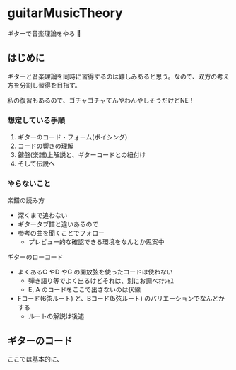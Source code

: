 # guitarMusicTheory

ギターで音楽理論をやる 😤


## はじめに

ギターと音楽理論を同時に習得するのは難しみあると思う。なので、双方の考え方を分割し習得を目指す。



私の復習もあるので、ゴチャゴチャてんやわんやしそうだけどNE！

### 想定している手順

1. ギターのコード・フォーム(ボイシング) 
1. コードの響きの理解
1. 鍵盤(楽譜)上解説と、ギターコードとの紐付け
1. そして伝説へ

### やらないこと

楽譜の読み方
  - 深くまで追わない
  - ギタータブ譜と違いあるので
  - 参考の曲を聞くことでフォロー
    - プレビュー的な確認できる環境をなんとか思案中

ギターのローコード
  - よくあるC やD やG の開放弦を使ったコードは使わない
    - 弾き語り等でよく出るけどそれは、別にお調べｵﾅｼｬｽ
    - E, A のコードをここで出さないのは伏線
  - Fコード(6弦ルート) と、Bコード(5弦ルート) のバリエーションでなんとかする
    - ルートの解説は後述


## ギターのコード

ここでは基本的に、




